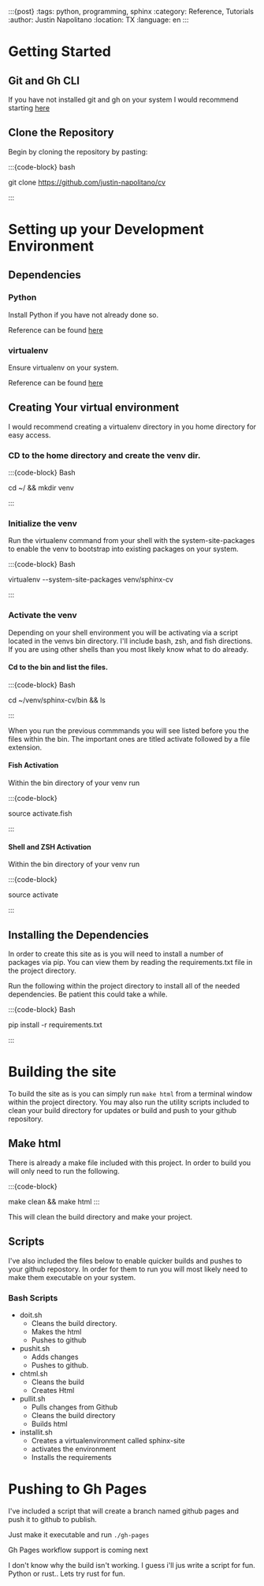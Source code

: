 :::{post}
:tags: python, programming, sphinx
:category: Reference, Tutorials
:author: Justin Napolitano
:location: TX
:language: en
:::



# Getting Started

## Git and Gh CLI

If you have not installed git and gh on your system I would recommend starting [here](gh_install)

## Clone the Repository

Begin by cloning the repository by pasting: 

:::{code-block} bash

git clone https://github.com/justin-napolitano/cv

:::

# Setting up your Development Environment

## Dependencies

### Python

Install Python if you have not already done so.

Reference can be found [here](python_install)

### virtualenv

Ensure virtualenv on your system.  

Reference can be found [here](virtualenv_install)

## Creating Your virtual environment

I would recommend creating a virtualenv directory in you home directory for easy access. 

### CD to the home directory and create the venv dir. 

:::{code-block} Bash

cd ~/ && mkdir venv

:::

### Initialize the venv

Run the virtualenv command from your shell with the system-site-packages to enable the venv to bootstrap into existing packages on your system.  

:::{code-block} Bash

virtualenv --system-site-packages venv/sphinx-cv

:::

### Activate the venv

Depending on your shell environment you will be activating via a script located in the venvs bin directory.  I'll include bash, zsh, and fish directions.  If you are using other shells than you most likely know what to do already.  

#### Cd to the bin and list the files.  

:::{code-block} Bash

cd ~/venv/sphinx-cv/bin && ls

:::

When you run the previous commmands you will see listed before you the files within the bin.  The important ones are titled activate followed by a file extension.  

#### Fish Activation

Within the bin directory of your venv run 

:::{code-block}

source activate.fish

:::


#### Shell and ZSH Activation

Within the bin directory of your venv run 

:::{code-block}

source activate

:::


## Installing the Dependencies

In order to create this site as is you will need to install a number of packages via pip.   You can view them by reading the requirements.txt file in the project directory.

Run the following within the project directory to install all of the needed dependencies.  Be patient this could take a while.  

:::{code-block} Bash

pip install -r requirements.txt

:::

# Building the site

To build the site as is you can simply run `make html` from a terminal window within the project directory.  You may also run the utility scripts included to clean your build directory for updates or build and push to your github repository.  

## Make html

There is already a make file included with this project. In order to build you will only need to run the following.  

:::{code-block}

make clean && make html
:::

This will clean the build directory and make your project.  

## Scripts

I've also included the files below to enable quicker builds and pushes to your github repostory.  In order for them to run you will most likely need to make them executable on your system.  

### Bash Scripts

* doit.sh
    * Cleans the build directory.
    * Makes the html
    * Pushes to github
* pushit.sh
    * Adds changes
    * Pushes to github. 
* chtml.sh
    * Cleans the build 
    * Creates Html
* pullit.sh
    * Pulls changes from Github
    * Cleans the build directory
    * Builds html
* installit.sh
    * Creates a virtualenvironment called sphinx-site
    * activates the environment
    * Installs the requirements

# Pushing to Gh Pages
I've included a script that will create a branch named github pages and push it to github to publish.  

Just make it executable and run `./gh-pages`

Gh Pages workflow support is coming next


I don't know why the build isn't working.  I guess i'll jus write a script for fun.  Python or rust.. Lets try rust for fun.  




